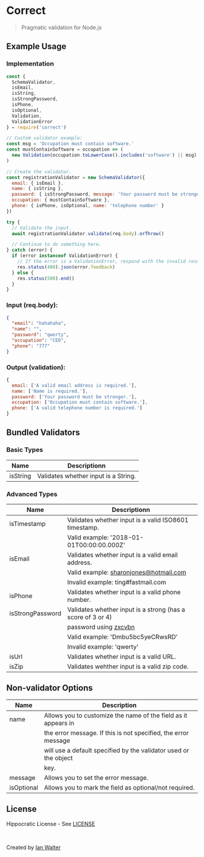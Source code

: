 # Correct
> Pragmatic validation for Node.js

## Example Usage

### Implementation

```js
const {
  SchemaValidator,
  isEmail,
  isString,
  isStrongPassword,
  isPhone,
  isOptional,
  Validation,
  ValidationError
} = require('correct')

// Custom validator example:
const msg = 'Occupation must contain software.'
const mustContainSoftware = occupation => (
  new Validation(occupation.toLowerCase().includes('software') || msg)
)

// Create the validator.
const registrationValidator = new SchemaValidator({
  email: { isEmail },
  name: { isString },
  password: { isStrongPassword, message: 'Your password must be stronger.' },
  occupation: { mustContainSoftware },
  phone: { isPhone, isOptional, name: 'telephone number' }
})

try {
  // Validate the input.
  await registrationValidator.validate(req.body).orThrow()

  // Continue to do something here.
} catch (error) {
  if (error instanceof ValidationError) {
    // If the error is a ValidationError, respond with the invalid results.
    res.status(400).json(error.feedback)
  } else {
    res.status(500).end()
  }
}
```

### Input (req.body):

```json
{
  "email": "hahahaha",
  "name": "",
  "password": "qwerty",
  "occupation": "CEO",
  "phone": "777"
}
```

### Output (validation):

```js
{
  email: ['A valid email address is required.'],
  name: ['Name is required.'],
  password: ['Your password must be stronger.'],
  occupation: ['Occupation must contain software.'],
  phone: ['A valid telephone number is required.']
}
```


## Bundled Validators

### Basic Types

Name      | Descriptionn                                                       |
----------|--------------------------------------------------------------------|
isString  | Validates whether input is a String.                               |

### Advanced Types

Name             | Descriptionn                                                |
-----------------|-------------------------------------------------------------|
isTimestamp      | Validates whether input is a valid ISO8601 timestamp.       |
                 | Valid example: '2018-01-01T00:00:00.000Z'                   |
isEmail          | Validates whether input is a valid email address.           |
                 | Valid example: sharonjones@hotmail.com                      |
                 | Invalid example: ting#fastmail.com                          |
isPhone          | Validates whether input is a valid phone number.            |
isStrongPassword | Validates whether input is a strong (has a score of 3 or 4) |
                 | password using [zxcvbn](https://github.com/dropbox/zxcvbn)  |
                 | Valid example: 'Dmbu5bc5yeCRwsRD'                           |
                 | Invalid example: 'qwerty'                                   |
isUrl            | Validates whether input is a valid URL.                     |
isZip            | Validates wehther input is a valid zip code.                |


## Non-validator Options

Name       | Description                                                       |
-----------|-------------------------------------------------------------------|
name       | Allows you to customize the name of the field as it appears in    |
           | the error message. If this is not specified, the error message    |
           | will use a default specified by the validator used or the object  |
           | key.                                                              |
message    | Allows you to set the error message.                              |
isOptional | Allows you to mark the field as optional/not required.            |


## License

Hippocratic License - See [LICENSE][licenseUrl]

&nbsp;

Created by [Ian Walter](https://ianwalter.dev)

[licenseUrl]: https://github.com/ianwalter/correct/blob/main/LICENSE
